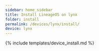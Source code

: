 ```yaml
---
sidebar: home_sidebar
title: Install LineageOS on lynx
folder: install
permalink: /devices/lynx/install/
device: lynx
---
```

{% include templates/device_install.md %}
